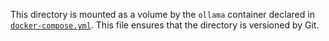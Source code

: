 This directory is mounted as a volume by the `ollama` container declared in [`docker-compose.yml`](../../docker-compose.yml).
This file ensures that the directory is versioned by Git.